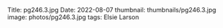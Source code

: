 Title: pg246.3.jpg
Date: 2022-08-07
thumbnail: thumbnails/pg246.3.jpg
image: photos/pg246.3.jpg
tags: Elsie Larson
